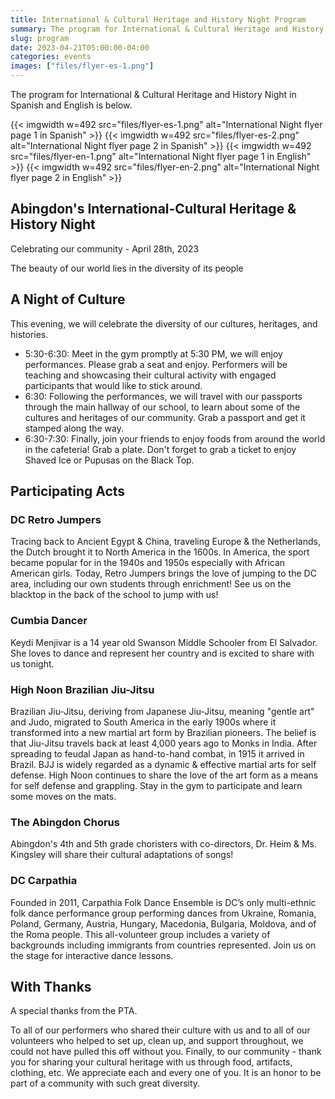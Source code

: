 ```yaml
--- 
title: International & Cultural Heritage and History Night Program
summary: The program for International & Cultural Heritage and History Night is shared here.
slug: program
date: 2023-04-21T05:00:00-04:00
categories: events
images: ["files/flyer-es-1.png"]
---
```


The program for International & Cultural Heritage and History Night in Spanish and English is below.

{{< imgwidth w=492 src="files/flyer-es-1.png" alt="International Night flyer page 1 in Spanish" >}}
{{< imgwidth w=492 src="files/flyer-es-2.png" alt="International Night flyer page 2 in Spanish" >}}
{{< imgwidth w=492 src="files/flyer-en-1.png" alt="International Night flyer page 1 in English" >}}
{{< imgwidth w=492 src="files/flyer-en-2.png" alt="International Night flyer page 2 in English" >}}

## Abingdon's International-Cultural Heritage & History Night

Celebrating our community - April 28th, 2023

The beauty of our world lies in the diversity of its people

## A Night of Culture

This evening, we will celebrate the diversity of our cultures, heritages, and histories.
- 5:30-6:30: Meet in the gym promptly at 5:30 PM, we will enjoy performances. Please grab a seat and enjoy. Performers will be teaching and showcasing their cultural activity with engaged participants that would like to stick around.
- 6:30: Following the performances, we will travel with our passports through the main hallway of our school, to learn about some of the cultures and heritages of our community. Grab a passport and get it stamped along the way.
- 6:30-7:30: Finally, join your friends to enjoy foods from around the world in the cafeteria! Grab a plate. Don't forget to grab a ticket to enjoy Shaved Ice or Pupusas on the Black Top.

## Participating Acts

### DC Retro Jumpers

Tracing back to Ancient Egypt & China, traveling Europe & the Netherlands, the Dutch brought it to North America in the 1600s. In America, the sport became popular for in the 1940s and 1950s especially with African American girls. Today, Retro Jumpers brings the love of jumping to the DC area, including our own students through enrichment! See us on the blacktop in the back of the school to jump with us!

### Cumbia Dancer

Keydi Menjivar is a 14 year old Swanson Middle Schooler from El Salvador. She loves to dance and represent her country and is excited to share with us tonight.

### High Noon Brazilian Jiu-Jitsu

Brazilian Jiu-Jitsu, deriving from Japanese Jiu-Jitsu, meaning "gentle art" and Judo, migrated to South America in the early 1900s where it transformed into a new martial art form by Brazilian pioneers. The belief is that Jiu-Jitsu travels back at least 4,000 years ago to Monks in India. After spreading to feudal Japan as hand-to-hand combat, in 1915 it arrived in Brazil. BJJ is widely regarded as a dynamic & effective martial arts for self defense. High Noon continues to share the love of the art form as a means for self defense and grappling. Stay in the gym to participate and learn some moves on the mats.

### The Abingdon Chorus

Abingdon's 4th and 5th grade choristers with co-directors, Dr. Heim & Ms. Kingsley will share their cultural adaptations of songs!

### DC Carpathia

Founded in 2011, Carpathia Folk Dance Ensemble is DC’s only multi-ethnic folk dance performance group performing dances from Ukraine, Romania, Poland, Germany, Austria, Hungary, Macedonia, Bulgaria, Moldova, and of the Roma people. This all-volunteer group includes a variety of backgrounds including immigrants from countries represented. Join us on the stage for interactive dance lessons.

## With Thanks
                                    
A special thanks from the PTA.

To all of our performers who shared their culture with us and to all of our volunteers who helped to set up, clean up, and support throughout, we could not have pulled this off without you. Finally, to our community - thank you for sharing your cultural heritage with us through food, artifacts, clothing, etc. We appreciate each and every one of you. It is an honor to be part of a community with such great diversity.

